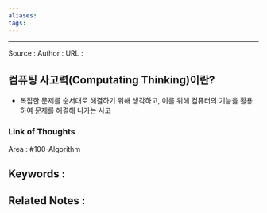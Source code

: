 ```yaml
---
aliases: 
tags:
---
```



---


Source :
Author : 
URL : 

## 컴퓨팅 사고력(Computating Thinking)이란?
- 복잡한 문제를 순서대로 해결하기 위해 생각하고, 이를 위해 컴퓨터의 기능을 활용하여 문제를 해결해 나가는 사고

### Link of Thoughts
Area : #100-Algorithm 

Keywords :
- 

Related Notes : 
- 